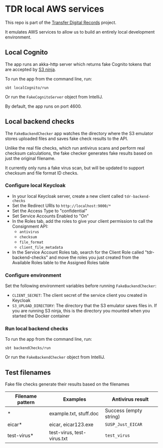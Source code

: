 # TDR local AWS services

This repo is part of the [Transfer Digital Records][tdr-docs] project.

It emulates AWS services to allow us to build an entirely local development
environment.

[tdr-docs]: https://github.com/nationalarchives/tdr-dev-documentation/

## Local Cognito

The app runs an akka-http server which returns fake Cognito tokens that are
accepted by [S3 ninja].

To run the app from the command line, run:

```
sbt localCognito/run
```

Or run the `FakeCognitoServer` object from IntelliJ.

By default, the app runs on port 4600.

[S3 ninja]: https://s3ninja.net/

## Local backend checks

The `FakeBackendChecker` app watches the directory where the S3 emulator stores
uploaded files and saves fake check results to the API.

Unlike the real file checks, which run antivirus scans and perform real checksum
calculations, the fake checker generates fake results based on just the original
filename.

It currently only runs a fake virus scan, but will be updated to support checksum and
file format ID checks.

### Configure local Keycloak

- In your local Keycloak server, create a new client called `tdr-backend-checks`
- Set the Redirect URIs to `http://localhost:9000/*`
- Set the Access Type to "confidential"
- Set Service Accounts Enabled to "On"
- In the Roles tab, add the roles to give your client permission to call the
  Consignment API:
  - `antivirus`
  - `checksum`
  - `file_format`
  - `client_file_metadata`
- In the Service Account Roles tab, search for the Client Role called
  "tdr-backend-checks" and move the roles you just created from the Available
  Roles table to the Assigned Roles table

### Configure environment

Set the following environment variables before running `FakeBackendChecker`:

- `CLIENT_SECRET`: The client secret of the service client you created in Keycloak
- `S3_UPLOAD_DIRECTORY`: The directory that the S3 emulator saves files in. If you
  are running S3 ninja, this is the directory you mounted when you started the
  Docker container

### Run local backend checks

To run the app from the command line, run:

```
sbt backendChecks/run
```

Or run the `FakeBackendChecker` object from IntelliJ.

## Test filenames

Fake file checks generate their results based on the filenames

| Filename pattern | Examples                   | Antivirus result       |
| ---------------- | -------------------------- | ---------------------- |
| *                | example.txt, stuff.doc     | Success (empty string) |
| eicar*           | eicar, eicar123.exe        | `SUSP_Just_EICAR`      |
| test-virus*      | test-virus, test-virus.txt | `test_virus`           |

